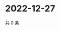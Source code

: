 # 2022-12-27

共 0 条

<!-- BEGIN WEIBO -->
<!-- 最后更新时间 Tue Dec 27 2022 17:12:54 GMT+0800 (China Standard Time) -->

<!-- END WEIBO -->
